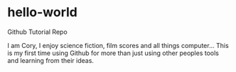 # hello-world
Github Tutorial Repo

I am Cory, I enjoy science fiction, film scores and all things computer...
This is my first time using Github for more than just using other peoples tools and learning from their ideas.
